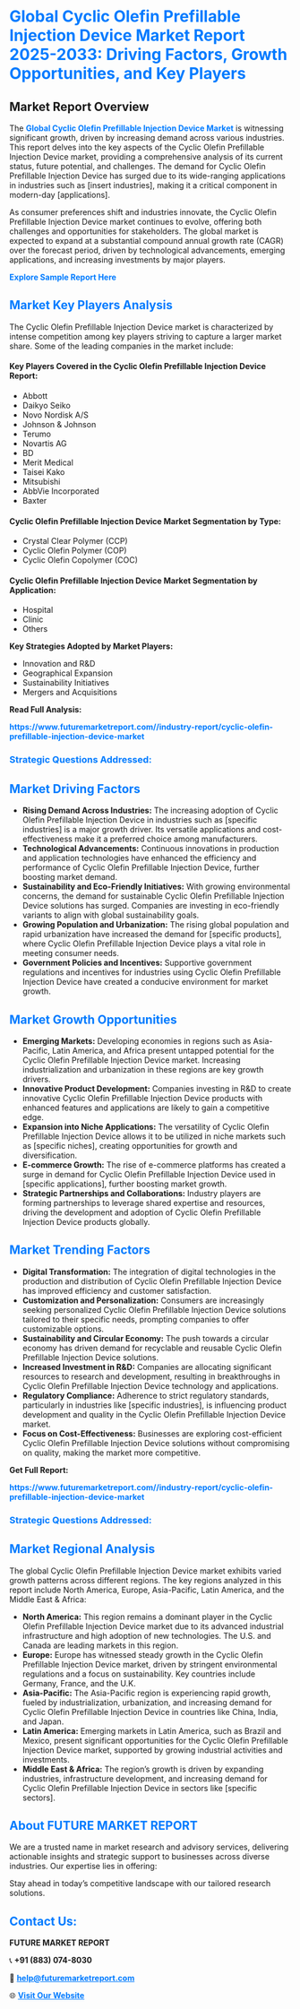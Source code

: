 <h1 style="color: #007BFF;">Global Cyclic Olefin Prefillable Injection Device Market Report 2025-2033: Driving Factors, Growth Opportunities, and Key Players</h1>

<section id="overview">
<h2>Market Report Overview</h2>
<p>The <a href="https://www.futuremarketreport.com//industry-report/cyclic-olefin-prefillable-injection-device-market" style="color: #007BFF; text-decoration: none;"><strong>Global Cyclic Olefin Prefillable Injection Device Market</strong></a> is witnessing significant growth, driven by increasing demand across various industries. This report delves into the key aspects of the Cyclic Olefin Prefillable Injection Device market, providing a comprehensive analysis of its current status, future potential, and challenges. The demand for Cyclic Olefin Prefillable Injection Device has surged due to its wide-ranging applications in industries such as [insert industries], making it a critical component in modern-day [applications].</p>
<p>As consumer preferences shift and industries innovate, the Cyclic Olefin Prefillable Injection Device market continues to evolve, offering both challenges and opportunities for stakeholders. The global market is expected to expand at a substantial compound annual growth rate (CAGR) over the forecast period, driven by technological advancements, emerging applications, and increasing investments by major players.</p>
</section>

<section id="overview">
<p><a href="https://www.futuremarketreport.com//request-sample/reportId=78852" style="color: #007BFF; text-decoration: none;"><strong>Explore Sample Report Here</strong></a></p>
</section>

<section id="key-players">
<h2 style="color: #007BFF;">Market Key Players Analysis</h2>
<p>The Cyclic Olefin Prefillable Injection Device market is characterized by intense competition among key players striving to capture a larger market share. Some of the leading companies in the market include:</p>
<h4>Key Players Covered in the Cyclic Olefin Prefillable Injection Device Report:</h4>
<ul><li>Abbott</li><li>Daikyo Seiko</li><li>Novo Nordisk A/S</li><li>Johnson &amp; Johnson</li><li>Terumo</li><li>Novartis AG</li><li>BD</li><li>Merit Medical</li><li>Taisei Kako</li><li>Mitsubishi</li><li>AbbVie Incorporated</li><li>Baxter</li></ul>
<h4>Cyclic Olefin Prefillable Injection Device Market Segmentation by Type:</h4>
<ul><li>Crystal Clear Polymer (CCP)</li><li>Cyclic Olefin Polymer (COP)</li><li>Cyclic Olefin Copolymer (COC)</li></ul>

<h4>Cyclic Olefin Prefillable Injection Device Market Segmentation by Application:</h4>
<ul><li>Hospital</li><li>Clinic</li><li>Others</li></ul>
<p><strong>Key Strategies Adopted by Market Players:</strong></p>
<ul>
<li>Innovation and R&D</li>
<li>Geographical Expansion</li>
<li>Sustainability Initiatives</li>
<li>Mergers and Acquisitions</li>
</ul>
</section>

<section>
<p><strong>Read Full Analysis: </strong></p><a href="https://www.futuremarketreport.com//industry-report/cyclic-olefin-prefillable-injection-device-market" style="color: #007BFF; text-decoration: none;"><strong>https://www.futuremarketreport.com//industry-report/cyclic-olefin-prefillable-injection-device-market</strong></a>
<h3 style="color: #007BFF;">Strategic Questions Addressed:</h3>
</section>

<section id="driving-factors">
<h2 style="color: #007BFF;">Market Driving Factors</h2>
<ul>
<li><strong>Rising Demand Across Industries:</strong> The increasing adoption of Cyclic Olefin Prefillable Injection Device in industries such as [specific industries] is a major growth driver. Its versatile applications and cost-effectiveness make it a preferred choice among manufacturers.</li>
<li><strong>Technological Advancements:</strong> Continuous innovations in production and application technologies have enhanced the efficiency and performance of Cyclic Olefin Prefillable Injection Device, further boosting market demand.</li>
<li><strong>Sustainability and Eco-Friendly Initiatives:</strong> With growing environmental concerns, the demand for sustainable Cyclic Olefin Prefillable Injection Device solutions has surged. Companies are investing in eco-friendly variants to align with global sustainability goals.</li>
<li><strong>Growing Population and Urbanization:</strong> The rising global population and rapid urbanization have increased the demand for [specific products], where Cyclic Olefin Prefillable Injection Device plays a vital role in meeting consumer needs.</li>
<li><strong>Government Policies and Incentives:</strong> Supportive government regulations and incentives for industries using Cyclic Olefin Prefillable Injection Device have created a conducive environment for market growth.</li>
</ul>
</section>

<section id="growth-opportunities">
<h2 style="color: #007BFF;">Market Growth Opportunities</h2>
<ul>
<li><strong>Emerging Markets:</strong> Developing economies in regions such as Asia-Pacific, Latin America, and Africa present untapped potential for the Cyclic Olefin Prefillable Injection Device market. Increasing industrialization and urbanization in these regions are key growth drivers.</li>
<li><strong>Innovative Product Development:</strong> Companies investing in R&D to create innovative Cyclic Olefin Prefillable Injection Device products with enhanced features and applications are likely to gain a competitive edge.</li>
<li><strong>Expansion into Niche Applications:</strong> The versatility of Cyclic Olefin Prefillable Injection Device allows it to be utilized in niche markets such as [specific niches], creating opportunities for growth and diversification.</li>
<li><strong>E-commerce Growth:</strong> The rise of e-commerce platforms has created a surge in demand for Cyclic Olefin Prefillable Injection Device used in [specific applications], further boosting market growth.</li>
<li><strong>Strategic Partnerships and Collaborations:</strong> Industry players are forming partnerships to leverage shared expertise and resources, driving the development and adoption of Cyclic Olefin Prefillable Injection Device products globally.</li>
</ul>
</section>

<section id="trending-factors">
<h2 style="color: #007BFF;">Market Trending Factors</h2>
<ul>
<li><strong>Digital Transformation:</strong> The integration of digital technologies in the production and distribution of Cyclic Olefin Prefillable Injection Device has improved efficiency and customer satisfaction.</li>
<li><strong>Customization and Personalization:</strong> Consumers are increasingly seeking personalized Cyclic Olefin Prefillable Injection Device solutions tailored to their specific needs, prompting companies to offer customizable options.</li>
<li><strong>Sustainability and Circular Economy:</strong> The push towards a circular economy has driven demand for recyclable and reusable Cyclic Olefin Prefillable Injection Device solutions.</li>
<li><strong>Increased Investment in R&D:</strong> Companies are allocating significant resources to research and development, resulting in breakthroughs in Cyclic Olefin Prefillable Injection Device technology and applications.</li>
<li><strong>Regulatory Compliance:</strong> Adherence to strict regulatory standards, particularly in industries like [specific industries], is influencing product development and quality in the Cyclic Olefin Prefillable Injection Device market.</li>
<li><strong>Focus on Cost-Effectiveness:</strong> Businesses are exploring cost-efficient Cyclic Olefin Prefillable Injection Device solutions without compromising on quality, making the market more competitive.</li>
</ul>
</section>

<section>
<p><strong>Get Full Report: </strong></p><a href="https://www.futuremarketreport.com//industry-report/cyclic-olefin-prefillable-injection-device-market" style="color: #007BFF; text-decoration: none;"><strong>https://www.futuremarketreport.com//industry-report/cyclic-olefin-prefillable-injection-device-market</strong></a>
<h3 style="color: #007BFF;">Strategic Questions Addressed:</h3>
</section>


<section id="regional-analysis">
<h2 style="color: #007BFF;">Market Regional Analysis</h2>
<p>The global Cyclic Olefin Prefillable Injection Device market exhibits varied growth patterns across different regions. The key regions analyzed in this report include North America, Europe, Asia-Pacific, Latin America, and the Middle East & Africa:</p>
<ul>
<li><strong>North America:</strong> This region remains a dominant player in the Cyclic Olefin Prefillable Injection Device market due to its advanced industrial infrastructure and high adoption of new technologies. The U.S. and Canada are leading markets in this region.</li>
<li><strong>Europe:</strong> Europe has witnessed steady growth in the Cyclic Olefin Prefillable Injection Device market, driven by stringent environmental regulations and a focus on sustainability. Key countries include Germany, France, and the U.K.</li>
<li><strong>Asia-Pacific:</strong> The Asia-Pacific region is experiencing rapid growth, fueled by industrialization, urbanization, and increasing demand for Cyclic Olefin Prefillable Injection Device in countries like China, India, and Japan.</li>
<li><strong>Latin America:</strong> Emerging markets in Latin America, such as Brazil and Mexico, present significant opportunities for the Cyclic Olefin Prefillable Injection Device market, supported by growing industrial activities and investments.</li>
<li><strong>Middle East & Africa:</strong> The region’s growth is driven by expanding industries, infrastructure development, and increasing demand for Cyclic Olefin Prefillable Injection Device in sectors like [specific sectors].</li>
</ul>
</section>

<footer>
<h2 style="color: #007BFF;">About FUTURE MARKET REPORT</h2>
<p>We are a trusted name in market research and advisory services, delivering actionable insights and strategic support to businesses across diverse industries. Our expertise lies in offering:</p>

<p>Stay ahead in today’s competitive landscape with our tailored research solutions.</p>

<h2 style="color: #007BFF;">Contact Us:</h2>
<p><strong>FUTURE MARKET REPORT</strong></p>
<p>📞 <strong>+91 (883) 074-8030</strong></p>
<p>📧 <strong><a href="mailto:help@futuremarketreport.com" style="color: #007BFF;">help@futuremarketreport.com</a></strong></p>
<p>🌐 <strong><a href="https://www.futuremarketreport.com/" style="color: #007BFF;">Visit Our Website</a></strong></p>
</footer>